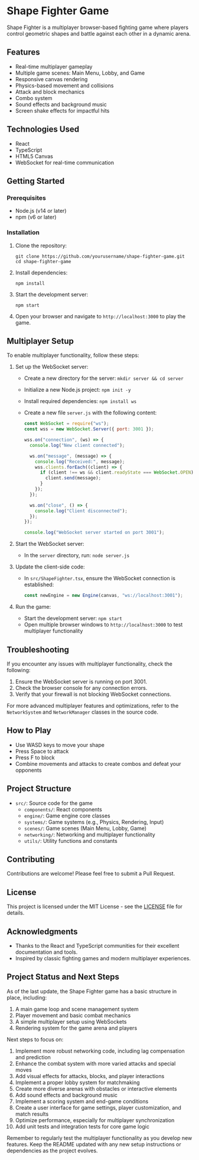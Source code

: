 # Shape Fighter Game

Shape Fighter is a multiplayer browser-based fighting game where players control geometric shapes and battle against each other in a dynamic arena.

## Features

- Real-time multiplayer gameplay
- Multiple game scenes: Main Menu, Lobby, and Game
- Responsive canvas rendering
- Physics-based movement and collisions
- Attack and block mechanics
- Combo system
- Sound effects and background music
- Screen shake effects for impactful hits

## Technologies Used

- React
- TypeScript
- HTML5 Canvas
- WebSocket for real-time communication

## Getting Started

### Prerequisites

- Node.js (v14 or later)
- npm (v6 or later)

### Installation

1. Clone the repository:

   ```
   git clone https://github.com/yourusername/shape-fighter-game.git
   cd shape-fighter-game
   ```

2. Install dependencies:

   ```
   npm install
   ```

3. Start the development server:

   ```
   npm start
   ```

4. Open your browser and navigate to `http://localhost:3000` to play the game.

## Multiplayer Setup

To enable multiplayer functionality, follow these steps:

1. Set up the WebSocket server:

   - Create a new directory for the server: `mkdir server && cd server`
   - Initialize a new Node.js project: `npm init -y`
   - Install required dependencies: `npm install ws`
   - Create a new file `server.js` with the following content:

     ```javascript
     const WebSocket = require("ws");
     const wss = new WebSocket.Server({ port: 3001 });

     wss.on("connection", (ws) => {
       console.log("New client connected");

       ws.on("message", (message) => {
         console.log("Received:", message);
         wss.clients.forEach((client) => {
           if (client !== ws && client.readyState === WebSocket.OPEN) {
             client.send(message);
           }
         });
       });

       ws.on("close", () => {
         console.log("Client disconnected");
       });
     });

     console.log("WebSocket server started on port 3001");
     ```

2. Start the WebSocket server:

   - In the `server` directory, run: `node server.js`

3. Update the client-side code:

   - In `src/ShapeFighter.tsx`, ensure the WebSocket connection is established:

     ```typescript
     const newEngine = new Engine(canvas, "ws://localhost:3001");
     ```

4. Run the game:
   - Start the development server: `npm start`
   - Open multiple browser windows to `http://localhost:3000` to test multiplayer functionality

## Troubleshooting

If you encounter any issues with multiplayer functionality, check the following:

1. Ensure the WebSocket server is running on port 3001.
2. Check the browser console for any connection errors.
3. Verify that your firewall is not blocking WebSocket connections.

For more advanced multiplayer features and optimizations, refer to the `NetworkSystem` and `NetworkManager` classes in the source code.

## How to Play

- Use WASD keys to move your shape
- Press Space to attack
- Press F to block
- Combine movements and attacks to create combos and defeat your opponents

## Project Structure

- `src/`: Source code for the game
  - `components/`: React components
  - `engine/`: Game engine core classes
  - `systems/`: Game systems (e.g., Physics, Rendering, Input)
  - `scenes/`: Game scenes (Main Menu, Lobby, Game)
  - `networking/`: Networking and multiplayer functionality
  - `utils/`: Utility functions and constants

## Contributing

Contributions are welcome! Please feel free to submit a Pull Request.

## License

This project is licensed under the MIT License - see the [LICENSE](LICENSE) file for details.

## Acknowledgments

- Thanks to the React and TypeScript communities for their excellent documentation and tools.
- Inspired by classic fighting games and modern multiplayer experiences.

## Project Status and Next Steps

As of the last update, the Shape Fighter game has a basic structure in place, including:

1. A main game loop and scene management system
2. Player movement and basic combat mechanics
3. A simple multiplayer setup using WebSockets
4. Rendering system for the game arena and players

Next steps to focus on:

1. Implement more robust networking code, including lag compensation and prediction
2. Enhance the combat system with more varied attacks and special moves
3. Add visual effects for attacks, blocks, and player interactions
4. Implement a proper lobby system for matchmaking
5. Create more diverse arenas with obstacles or interactive elements
6. Add sound effects and background music
7. Implement a scoring system and end-game conditions
8. Create a user interface for game settings, player customization, and match results
9. Optimize performance, especially for multiplayer synchronization
10. Add unit tests and integration tests for core game logic

Remember to regularly test the multiplayer functionality as you develop new features. Keep the README updated with any new setup instructions or dependencies as the project evolves.

